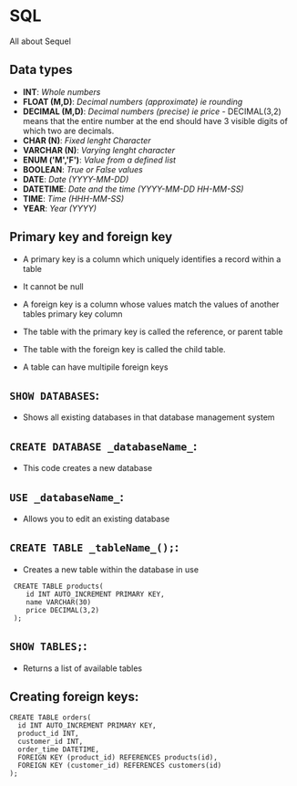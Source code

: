 # SQL
All about Sequel


## Data types
* **INT**: _Whole numbers_
* **FLOAT (M,D)**: _Decimal numbers (approximate) ie rounding_
* **DECIMAL (M,D)**: _Decimal numbers (precise) ie price_ - DECIMAL(3,2) means that the entire number at the end should have 3 visible digits of which two are decimals.
* **CHAR (N)**: _Fixed lenght Character_
* **VARCHAR (N)**: _Varying lenght character_
* **ENUM ('M','F')**: _Value from a defined list_
* **BOOLEAN**: _True or False values_
* **DATE**: _Date (YYYY-MM-DD)_
* **DATETIME**: _Date and the time (YYYY-MM-DD HH-MM-SS)_
* **TIME**: _Time (HHH-MM-SS)_
* **YEAR**: _Year (YYYY)_


## Primary key and foreign key

* A primary key is a column which uniquely identifies a record within a table
* It cannot be null

* A foreign key is a column whose values match the values of another tables primary key column
* The table with the primary key is called the reference, or parent table 
* The table with the foreign key is called the child table.
* A table can have multipile foreign keys


## `SHOW DATABASES`:
- Shows all existing databases in that database management system

## `CREATE DATABASE _databaseName_`:
- This code creates a new database

## `USE _databaseName_`:
- Allows you to edit an existing database

## `CREATE TABLE _tableName_();`:
- Creates a new table within the database in use

```
 CREATE TABLE products(
    id INT AUTO_INCREMENT PRIMARY KEY,
    name VARCHAR(30)
    price DECIMAL(3,2)
 );
```

## `SHOW TABLES;`:
- Returns a list of available tables

## Creating foreign keys:
```
CREATE TABLE orders(
  id INT AUTO_INCREMENT PRIMARY KEY,
  product_id INT,
  customer_id INT,
  order_time DATETIME,
  FOREIGN KEY (product_id) REFERENCES products(id),
  FOREIGN KEY (customer_id) REFERENCES customers(id)
);
```
